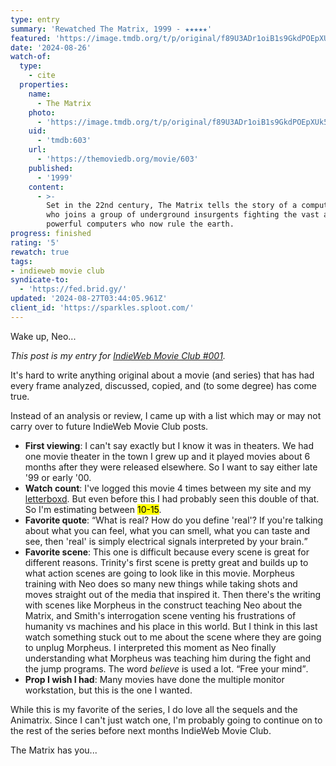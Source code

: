 ```yaml
---
type: entry
summary: 'Rewatched The Matrix, 1999 - ★★★★★'
featured: 'https://image.tmdb.org/t/p/original/f89U3ADr1oiB1s9GkdPOEpXUk5H.jpg'
date: '2024-08-26'
watch-of:
  type:
    - cite
  properties:
    name:
      - The Matrix
    photo:
      - 'https://image.tmdb.org/t/p/original/f89U3ADr1oiB1s9GkdPOEpXUk5H.jpg'
    uid:
      - 'tmdb:603'
    url:
      - 'https://themoviedb.org/movie/603'
    published:
      - '1999'
    content:
      - >-
        Set in the 22nd century, The Matrix tells the story of a computer hacker
        who joins a group of underground insurgents fighting the vast and
        powerful computers who now rule the earth.
progress: finished
rating: '5'
rewatch: true
tags:
- indieweb movie club
syndicate-to:
  - 'https://fed.brid.gy/'
updated: '2024-08-27T03:44:05.961Z'
client_id: 'https://sparkles.sploot.com/'
---
```

<span class="matrix">
  <span class="typewriter">Wake up, Neo...</span>
</span>

<i>This post is my entry for <a href="https://marksuth.dev/posts/2024/08/indieweb-movie-club-august-2024-the-matrix-1999">IndieWeb Movie Club #001</a>.</i>

It's hard to write anything original about a movie (and series) that has had every frame analyzed, discussed, copied, and (to some degree) has come true.

Instead of an analysis or review, I came up with a list which may or may not carry over to future IndieWeb Movie Club posts.

- **First viewing**: I can't say exactly but I know it was in theaters. We had one movie theater in the town I grew up and it played movies about 6 months after they were released elsewhere. So I want to say either late '99 or early '00.
- **Watch count**: I've logged this movie 4 times between my site and my [letterboxd](https://letterboxd.com/benji/film/the-matrix/diary/). But even before this I had probably seen this double of that. So I'm estimating between <mark>10-15</mark>.
- **Favorite quote**: <q>What is real? How do you define 'real'? If you're talking about what you can feel, what you can smell, what you can taste and see, then 'real' is simply electrical signals interpreted by your brain.</q>
- **Favorite scene**: This one is difficult because every scene is great for different reasons. Trinity's first scene is pretty great and builds up to what action scenes are going to look like in this movie. Morpheus training with Neo does so many new things while taking shots and moves straight out of the media that inspired it. Then there's the writing with scenes like Morpheus in the construct teaching Neo about the Matrix, and Smith's interrogation scene venting his frustrations of humanity vs machines and his place in this world. But I think in this last watch something stuck out to me about the scene where they are going to unplug Morpheus. I interpreted this moment as Neo finally understanding what Morpheus was teaching him during the fight and the jump programs. The word <i>believe</i> is used a lot. <q>Free your mind</q>.
- **Prop I wish I had**: Many movies have done the multiple monitor workstation, but this is the one I wanted.

While this is my favorite of the series, I do love all the sequels and the Animatrix. Since I can't just watch one, I'm probably going to continue on to the rest of the series before next months IndieWeb Movie Club.

<span class="matrix">
  <span class="typewriter" style="animation-delay: 15s">The Matrix has you...</span>
</span>
